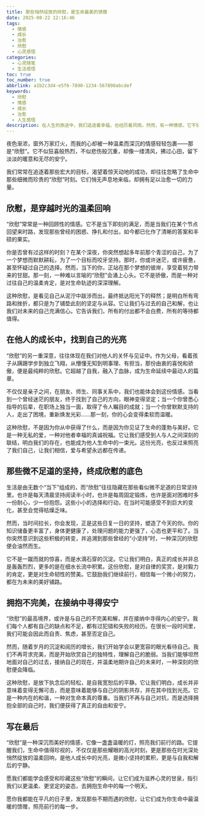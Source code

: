 ```yaml
---
title: 那些悄然绽放的欣慰，是生命最美的馈赠
date: 2025-08-22 12:16:46
tags:
  - 情感
  - 成长
  - 治愈
  - 欣慰
  - 心灵感悟
categories:
  - 心灵随笔
  - 生活感悟
toc: true
toc_number: true
abbrlink: a1b2c3d4-e5f6-7890-1234-567890abcdef
keywords:
  - 欣慰
  - 情感
  - 成长
  - 治愈
  - 人生感悟
description: 在人生的旅途中，我们追逐着幸福，也经历着风雨。然而，有一种情感，它不似狂喜般热烈，却如涓涓细流，滋润心田，那便是‘欣慰’。它常常在不经意间降临，是看见努力开花结果的温柔，是见证他人成长的喜悦，更是与自我和解后的宁静。今天，让我们一同走进这份深沉而美好的情感，感受它如何成为我们生命中最温暖的馈赠，指引我们走向更广阔的远方。
---
```


夜色渐浓，窗外万家灯火，而我的心却被一种温柔而深沉的情感轻轻包裹——那是“欣慰”。它不似狂喜般热烈，不似悲伤般沉重，却像一缕清风，拂过心田，留下淡淡的暖意和无尽的安宁。

我们常常在追逐着那些宏大的目标，渴望着惊天动地的成功，却往往忽略了生命中那些细微而珍贵的“欣慰”时刻。它们悄无声息地来临，却拥有足以治愈一切的力量。

## 欣慰，是穿越时光的温柔回响

“欣慰”常常是一种回顾性的情感。它不是当下即刻的满足，而是当我们在某个节点回望来时路，发现那些曾经的困惑、挣扎和付出，如今都已化作了清晰的答案和丰硕的果实。

你是否曾有过这样的时刻？在某个深夜，你突然想起多年前那个青涩的自己，为了一个梦想而默默耕耘，为了一个目标而咬牙坚持。那时，你或许迷茫，或许疲惫，甚至怀疑过自己的选择。然而，当下的你，正站在那个梦想的彼岸，享受着努力带来的甘甜。那一刻，一种难以言喻的“欣慰”会涌上心头。它不是骄傲，而是一种对过往自己的温柔肯定，是对生命轨迹的深深理解。

这种欣慰，是看见自己从泥泞中跋涉而出，最终抵达阳光下的释然；是明白所有弯路和挫折，都只是为了铺垫此刻的坚定与从容。它让我们与过去的自己和解，也让我们对未来的自己充满信心。它告诉我们，所有的付出都不会白费，所有的等待都值得。

## 在他人的成长中，找到自己的光亮

“欣慰”的另一重深意，往往体现在我们对他人的关怀与见证中。作为父母，看着孩子从蹒跚学步到独立飞翔，从懵懂无知到明事理、有担当，那份由衷的喜悦和骄傲，便是最纯粹的欣慰。它超越了自我，融入了血脉，成为生命延续中最动人的篇章。

不仅仅是亲子之间，在朋友、师生、同事关系中，我们也能体会到这份情感。当看到一个曾经迷茫的朋友，终于找到了自己的方向，眼神变得坚定；当一个你曾悉心指导的后辈，在职场上独当一面，取得了令人瞩目的成就；当一个你曾默默支持的人，走出了困境，重新焕发光彩……那一刻，你的心会变得柔软而温暖。

这种欣慰，不是因为你从中获得了什么，而是因为你见证了生命的蓬勃与美好。它是一种无私的爱，一种对他者幸福的真诚祝福。它让我们感受到人与人之间深刻的联结，明白我们的存在，也能成为他人生命中的一束光。这份光亮，也反过来照亮了我们自己，让我们相信，爱与希望永远都在传递。

## 那些微不足道的坚持，终成欣慰的底色

生活是由无数个“当下”组成的，而“欣慰”往往隐藏在那些看似微不足道的日常坚持里。也许是每天清晨坚持阅读半小时，也许是每周固定锻炼，也许是面对困难时多一份耐心，少一份抱怨。这些小小的选择和行动，在当时可能感受不到巨大的变化，甚至会觉得枯燥乏味。

然而，当时间拉长，你会发现，正是这些日复一日的坚持，塑造了今天的你。你的知识储备更丰富了，身体更健康了，处理问题的能力更强了，心态也更平和了。当你突然意识到这些积极的转变，并追溯到那些曾经的“小坚持”时，一种深沉的欣慰便会油然而生。

它不是一蹴而就的惊喜，而是水滴石穿的沉淀。它让我们明白，真正的成长并非总是轰轰烈烈，更多的是在细水长流中积累。这份欣慰，是对自律的奖赏，是对毅力的肯定，更是对生命韧性的赞美。它鼓励我们继续前行，相信每一个微小的努力，都在为未来的美好铺路。

## 拥抱不完美，在接纳中寻得安宁

“欣慰”的最高境界，或许是与自己的不完美和解，并在接纳中寻得内心的安宁。我们每个人都有自己的缺点和不足，都有过犯错和失败的经历。在很长一段时间里，我们可能会因此而自责、焦虑，甚至否定自己。

然而，随着岁月的沉淀和阅历的增长，我们开始学会以更宽容的眼光看待自己。我们不再苛求完美，而是开始欣赏自己的独特性，理解自己的脆弱。当我们能够坦然地面对自己的过去，接纳自己的现在，并温柔地期许自己的未来时，一种深刻的欣慰便会降临。

这种欣慰，是放下执念后的轻松，是自我宽恕后的平静。它让我们明白，成长并非意味着变得无懈可击，而是意味着能够与自己的阴影共存，并在其中找到光亮。它是一种内在的和谐，一种对生命本真的尊重。当我们不再与自己对抗，而是选择拥抱全部的自己时，我们便获得了真正的自由和安宁。

## 写在最后

“欣慰”是一种深沉而美好的情感，它像一盏盏温暖的灯，照亮我们前行的路。它提醒我们，生命中值得珍视的，不仅仅是那些耀眼的高光时刻，更是那些在时光深处悄然绽放的温柔回响，是他人成长中的光亮，是微小坚持的累积，更是与自我和解后的宁静。

愿我们都能学会感受和珍藏这些“欣慰”的瞬间，让它们成为滋养心灵的甘泉，指引我们以更温柔、更坚定的姿态，去拥抱生命中的每一个明天。

愿你我都能在平凡的日子里，发现那些不期而遇的欣慰，让它们成为你生命中最温暖的馈赠，照亮前行的每一步。